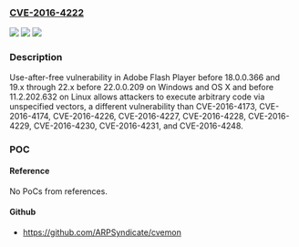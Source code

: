 ### [CVE-2016-4222](https://cve.mitre.org/cgi-bin/cvename.cgi?name=CVE-2016-4222)
![](https://img.shields.io/static/v1?label=Product&message=n%2Fa&color=blue)
![](https://img.shields.io/static/v1?label=Version&message=n%2Fa&color=blue)
![](https://img.shields.io/static/v1?label=Vulnerability&message=n%2Fa&color=brighgreen)

### Description

Use-after-free vulnerability in Adobe Flash Player before 18.0.0.366 and 19.x through 22.x before 22.0.0.209 on Windows and OS X and before 11.2.202.632 on Linux allows attackers to execute arbitrary code via unspecified vectors, a different vulnerability than CVE-2016-4173, CVE-2016-4174, CVE-2016-4226, CVE-2016-4227, CVE-2016-4228, CVE-2016-4229, CVE-2016-4230, CVE-2016-4231, and CVE-2016-4248.

### POC

#### Reference
No PoCs from references.

#### Github
- https://github.com/ARPSyndicate/cvemon

